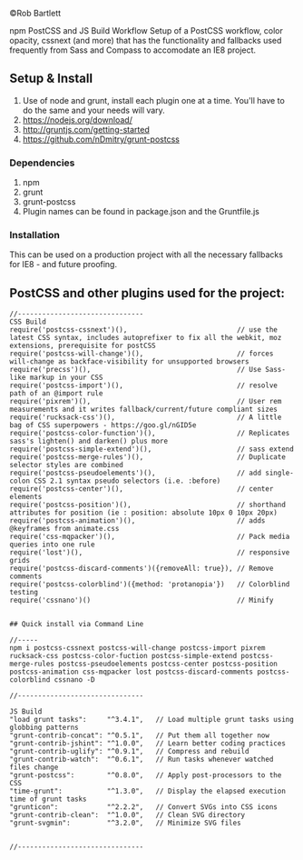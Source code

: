 ©Rob Bartlett 

npm PostCSS and JS Build Workflow 
Setup of a PostCSS workflow, color opacity, cssnext (and more) that has the functionality and fallbacks used frequently from Sass and Compass to accomodate an IE8 project.

## Setup & Install

1. Use of node and grunt, install each plugin one at a time. You'll have to do the same and your needs will vary.
2. https://nodejs.org/download/
3. http://gruntjs.com/getting-started
4. https://github.com/nDmitry/grunt-postcss

### Dependencies

1. npm
2. grunt 
3. grunt-postcss
4. Plugin names can be found in package.json and the Gruntfile.js

### Installation

This can be used on a production project with all the necessary fallbacks for IE8 - and future proofing. 


## PostCSS and other plugins used for the project:

```
//-------------------------------
CSS Build
require('postcss-cssnext')(),                           // use the latest CSS syntax, includes autoprefixer to fix all the webkit, moz extensions, prerequisite for postCSS
require('postcss-will-change')(),                       // forces will-change as backface-visibility for unsupported browsers
require('precss')(),                                    // Use Sass-like markup in your CSS
require('postcss-import')(),                            // resolve path of an @import rule  
require('pixrem')(),                                    // User rem measurements and it writes fallback/current/future compliant sizes
require('rucksack-css')(),                              // A little bag of CSS superpowers - https://goo.gl/nGID5e
require('postcss-color-function')(),                    // Replicates sass's lighten() and darken() plus more
require('postcss-simple-extend')(),                     // sass extend
require('postcss-merge-rules')(),                       // Duplicate selector styles are combined
require('postcss-pseudoelements')(),                    // add single-colon CSS 2.1 syntax pseudo selectors (i.e. :before)
require('postcss-center')(),                            // center elements   
require('postcss-position')(),                          // shorthand attributes for position (ie : position: absolute 10px 0 10px 20px)
require('postcss-animation')(),                         // adds @keyframes from animate.css                  
require('css-mqpacker')(),                              // Pack media queries into one rule                    
require('lost')(),                                      // responsive grids 
require('postcss-discard-comments')({removeAll: true}), // Remove comments
require('postcss-colorblind')({method: 'protanopia'})   // Colorblind testing
require('cssnano')()                                    // Minify


## Quick install via Command Line

//-----
npm i postcss-cssnext postcss-will-change postcss-import pixrem rucksack-css postcss-color-fuction postcss-simple-extend postcss-merge-rules postcss-pseudoelements postcss-center postcss-position postcss-animation css-mqpacker lost postcss-discard-comments postcss-colorblind cssnano -D

//-------------------------------

JS Build
"load grunt tasks":     "^3.4.1",   // Load multiple grunt tasks using globbing patterns
"grunt-contrib-concat": "^0.5.1",   // Put them all together now
"grunt-contrib-jshint": "^1.0.0",   // Learn better coding practices
"grunt-contrib-uglify": "^0.9.1",   // Compress and rebuild
"grunt-contrib-watch":  "^0.6.1",   // Run tasks whenever watched files change
"grunt-postcss":        "^0.8.0",   // Apply post-processors to the CSS   
"time-grunt":           "^1.3.0",   // Display the elapsed execution time of grunt tasks 
"grunticon":            "^2.2.2",   // Convert SVGs into CSS icons
"grunt-contrib-clean":  "^1.0.0",   // Clean SVG directory 
"grunt-svgmin":         "^3.2.0",   // Minimize SVG files


//-------------------------------
